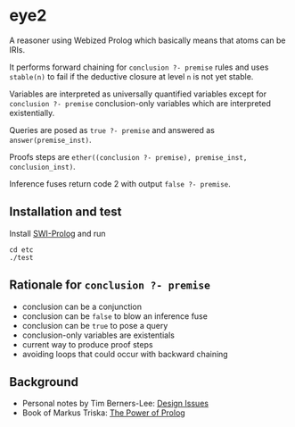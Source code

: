 # eye2

A reasoner using Webized Prolog which basically means that atoms can be IRIs.

It performs forward chaining for `conclusion ?- premise` rules and uses `stable(n)`
to fail if the deductive closure at level `n` is not yet stable.

Variables are interpreted as universally quantified variables except for
`conclusion ?- premise` conclusion-only variables which are interpreted existentially.

Queries are posed as `true ?- premise` and answered as `answer(premise_inst)`.

Proofs steps are `ether((conclusion ?- premise), premise_inst, conclusion_inst)`.

Inference fuses return code 2 with output `false ?- premise`.

## Installation and test

Install [SWI-Prolog](https://www.swi-prolog.org/Download.html) and run

```
cd etc
./test
```

## Rationale for `conclusion ?- premise`

- conclusion can be a conjunction
- conclusion can be `false` to blow an inference fuse
- conclusion can be `true` to pose a query
- conclusion-only variables are existentials
- current way to produce proof steps
- avoiding loops that could occur with backward chaining

## Background

- Personal notes by Tim Berners-Lee: [Design Issues](https://www.w3.org/DesignIssues/)
- Book of Markus Triska: [The Power of Prolog](https://www.metalevel.at/prolog)

